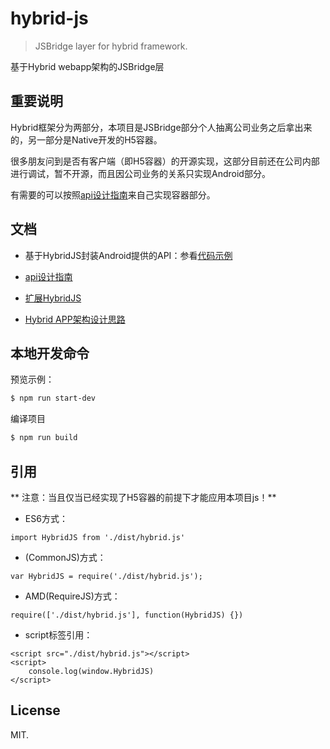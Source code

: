# hybrid-js

> JSBridge layer for hybrid framework.

基于Hybrid webapp架构的JSBridge层


## 重要说明

Hybrid框架分为两部分，本项目是JSBridge部分个人抽离公司业务之后拿出来的，另一部分是Native开发的H5容器。

很多朋友问到是否有客户端（即H5容器）的开源实现，这部分目前还在公司内部进行调试，暂不开源，而且因公司业务的关系只实现Android部分。

有需要的可以按照[api设计指南](./doc/design.md)来自己实现容器部分。


## 文档

- 基于HybridJS封装Android提供的API：参看[代码示例](./api/base.js)

- [api设计指南](./doc/design.md)

- [扩展HybridJS](./doc/extend-h5.md)

- [Hybrid APP架构设计思路](https://github.com/chemdemo/chemdemo.github.io/issues/12)


## 本地开发命令

预览示例：

``` bash
$ npm run start-dev
```

编译项目

``` bash
$ npm run build
```


## 引用

** 注意：当且仅当已经实现了H5容器的前提下才能应用本项目js！**

- ES6方式：
```
import HybridJS from './dist/hybrid.js'
```

- (CommonJS)方式：
```
var HybridJS = require('./dist/hybrid.js');
```

- AMD(RequireJS)方式：
```
require(['./dist/hybrid.js'], function(HybridJS) {})
```

- script标签引用：
```
<script src="./dist/hybrid.js"></script>
<script>
    console.log(window.HybridJS)
</script>
```


## License

MIT.
